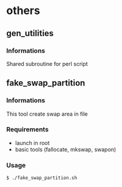 # others

gen_utilities
-------------

### Informations
Shared subroutine for perl script

fake_swap_partition
-------------------

### Informations
This tool create swap area in file

### Requirements
- launch in root
- basic tools (fallocate, mkswap, swapon)

### Usage
```
$ ./fake_swap_partition.sh
```